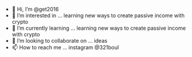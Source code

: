 - 👋 Hi, I’m @get2016
- 👀 I’m interested in ... learning new ways to create passive income with crypto
- 🌱 I’m currently learning ... learning new ways to create passive income with crypto
- 💞️ I’m looking to collaborate on ... ideas
- 📫 How to reach me ... instagram @321boul

<!---
get2016/get2016 is a ✨ special ✨ repository because its `README.md` (this file) appears on your GitHub profile.
You can click the Preview link to take a look at your changes.
--->
